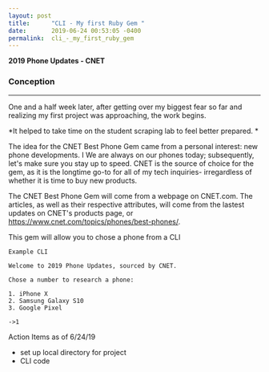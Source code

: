 ```yaml
---
layout: post
title:      "CLI - My first Ruby Gem "
date:       2019-06-24 00:53:05 -0400
permalink:  cli_-_my_first_ruby_gem
---
```


**2019 Phone Updates - CNET** 
### Conception 
_____________________________________________________________________________________________


One and a half week later, after getting over my biggest fear so far and realizing my first project was approaching, the work begins.  

*It helped to take time on the student scraping lab to feel better prepared. * 

The idea for the CNET Best Phone Gem came from a personal interest: new phone developments.  I We are always on our phones today; subsequently, let's make sure you stay up to speed.  CNET is the source of choice for the gem, as it is the longtime go-to for all of my tech inquiries- irregardless of whether it is time to buy new products.  

The CNET Best Phone Gem will come from a webpage on CNET.com.  The articles, as well as their respective attributes, will come from the lastest updates on CNET's products page, or https://www.cnet.com/topics/phones/best-phones/.

This gem will allow you to chose a phone from a CLI

```
Example CLI

Welcome to 2019 Phone Updates, sourced by CNET.

Chose a number to research a phone:

1. iPhone X
2. Samsung Galaxy S10
3. Google Pixel

->1
```

Action Items as of 6/24/19
* set up local directory for project
* CLI code


